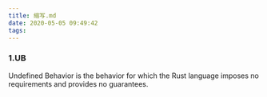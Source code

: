```yaml
---
title: 缩写.md
date: 2020-05-05 09:49:42
tags:
---
```


### 1.UB 
Undefined Behavior is the behavior for which the Rust language imposes no requirements and provides no guarantees.
<!-- more -->